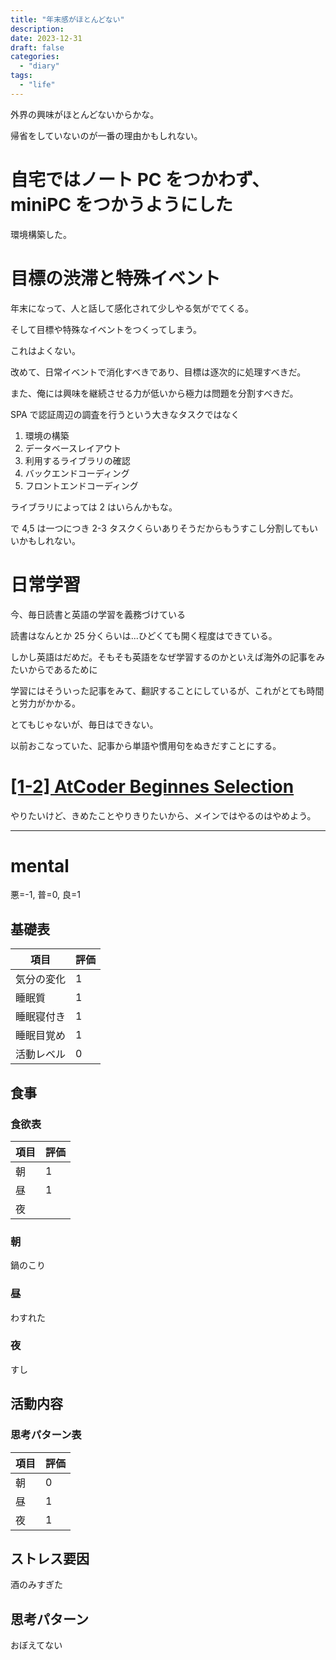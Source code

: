 ```yaml
---
title: "年末感がほとんどない"
description:
date: 2023-12-31
draft: false
categories:
  - "diary"
tags:
  - "life"
---
```


外界の興味がほとんどないからかな。

帰省をしていないのが一番の理由かもしれない。

# 自宅ではノート PC をつかわず、miniPC をつかうようにした

環境構築した。

# 目標の渋滞と特殊イベント

年末になって、人と話して感化されて少しやる気がでてくる。

そして目標や特殊なイベントをつくってしまう。

これはよくない。

改めて、日常イベントで消化すべきであり、目標は逐次的に処理すべきだ。

また、俺には興味を継続させる力が低いから極力は問題を分割すべきだ。

SPA で認証周辺の調査を行うという大きなタスクではなく

1. 環境の構築
2. データベースレイアウト
3. 利用するライブラリの確認
4. バックエンドコーディング
5. フロントエンドコーディング

ライブラリによっては 2 はいらんかもな。

で 4,5 は一つにつき 2-3 タスクくらいありそうだからもうすこし分割してもいいかもしれない。

# 日常学習

今、毎日読書と英語の学習を義務づけている

読書はなんとか 25 分くらいは...ひどくても開く程度はできている。

しかし英語はだめだ。そもそも英語をなぜ学習するのかといえば海外の記事をみたいからであるために

学習にはそういった記事をみて、翻訳することにしているが、これがとても時間と労力がかかる。

とてもじゃないが、毎日はできない。

以前おこなっていた、記事から単語や慣用句をぬきだすことにする。

# [[1-2] AtCoder Beginnes Selection](https://zenn.dev/toyboot4e/books/seriously-haskell/viewer/1-2-abs)

やりたいけど、きめたことやりきりたいから、メインではやるのはやめよう。

---

# mental

悪=-1, 普=0, 良=1

## 基礎表

| 項目       | 評価 |
| ---------- | ---- |
| 気分の変化 | 1    |
| 睡眠質     | 1    |
| 睡眠寝付き | 1    |
| 睡眠目覚め | 1    |
| 活動レベル | 0    |

## 食事

### 食欲表

| 項目 | 評価 |
| ---- | ---- |
| 朝   | 1    |
| 昼   | 1    |
| 夜   |      |

### 朝

鍋のこり

### 昼

わすれた

### 夜

すし

## 活動内容

### 思考パターン表

| 項目 | 評価 |
| ---- | ---- |
| 朝   | 0    |
| 昼   | 1    |
| 夜   | 1    |

## ストレス要因

酒のみすぎた

## 思考パターン

おぼえてない
